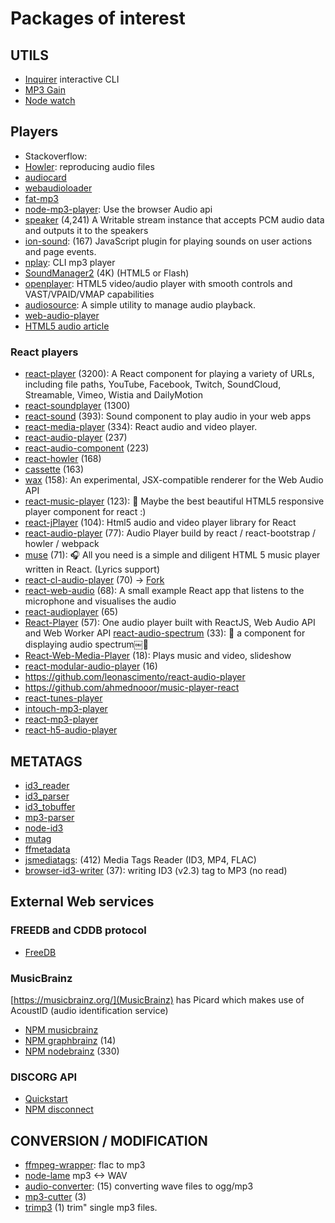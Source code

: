 
# Packages of interest

## UTILS

* [Inquirer](https://github.com/SBoudrias/Inquirer.js#readme) interactive CLI
* [MP3 Gain](https://github.com/ybootin/mp3gain.js#run-arguments)
* [Node watch](https://www.npmjs.com/package/node-watch)

## Players

* Stackoverflow:
* [Howler](https://github.com/goldfire/howler.js/tree/master/examples/player): reproducing audio files
* [audiocard](https://www.npmjs.com/package/audiocard)
* [webaudioloader](https://www.npmjs.com/package/webaudioloader)
* [fat-mp3](https://www.npmjs.com/package/fat-mp3)
* [node-mp3-player](https://www.npmjs.com/package/node-mp3-player): Use the browser Audio api
* [speaker](https://www.npmjs.com/package/speaker) (4,241) A Writable stream instance that accepts PCM audio data and outputs it to the speakers
* [ion-sound](https://www.npmjs.com/package/ion-sound): (167) JavaScript plugin for playing sounds on user actions and page events.
* [nplay](https://github.com/mixu/nplay): CLI mp3 player
* [SoundManager2](https://github.com/scottschiller/SoundManager2) (4K) (HTML5 or Flash)
* [openplayer](https://github.com/openplayerjs/openplayerjs#readme): HTML5 video/audio player with smooth controls and VAST/VPAID/VMAP capabilities
* [audiosource](https://www.npmjs.com/package/audiosource): A simple utility to manage audio playback.
* [web-audio-player](https://www.npmjs.com/package/web-audio-player)
* [HTML5 audio article](http://johndyer.name/html5-audio-karoke-a-javascript-audio-text-aligner/)

### React players

* [react-player](https://github.com/CookPete/react-player) (3200): A React component for playing a variety of URLs, including file paths, YouTube, Facebook, Twitch, SoundCloud, Streamable, Vimeo, Wistia and DailyMotion
* [react-soundplayer](https://github.com/kosmetism/react-soundplayer) (1300)
* [react-sound](https://github.com/leoasis/react-sound) (393): Sound component to play audio in your web apps
* [react-media-player](https://github.com/souporserious/react-media-player) (334): React audio and video player.
* [react-audio-player](https://github.com/justinmc/react-audio-player) (237)
* [react-audio-component](https://github.com/jslauthor/react-audio-component) (223)
* [react-howler](https://github.com/thangngoc89/react-howler) (168)
* [cassette](https://github.com/benwiley4000/cassette) (163)
* [wax](https://github.com/jamesseanwright/wax) (158): An experimental, JSX-compatible renderer for the Web Audio API
* [react-music-player](https://github.com/lijinke666/react-music-player) (123): 🎵 Maybe the best beautiful HTML5 responsive player component for react :)
* [react-jPlayer](https://github.com/jplayer/react-jPlayer) (104): Html5 audio and video player library for React
* [react-audio-player](https://github.com/humanhighway/react-audio-player) (77): Audio Player build by react / react-bootstrap / howler / webpack
* [muse](https://github.com/moefront/muse) (71): 🎧 All you need is a simple and diligent HTML 5 music player written in React. (Lyrics support)
* [react-cl-audio-player](https://github.com/cezarlz/react-cl-audio-player) (70) -> [Fork](https://github.com/smronju/React-Music-Player)
* [react-web-audio](https://github.com/philnash/react-web-audio) (68): A small example React app that listens to the microphone and visualises the audio
* [react-audioplayer](https://github.com/wenliangdai/react-audioplayer) (65)
* [React-Player](https://github.com/AwesomeWebProjects/React-Player) (57): One audio player built with ReactJS, Web Audio API and Web Worker API
[react-audio-spectrum](react-audio-spectrum) (33): 🌹 a component for displaying audio spectrum￼🐌
* [React-Web-Media-Player](https://github.com/JohannC/React-Web-Media-Player) (18): Plays music and video, slideshow
* [react-modular-audio-player](https://github.com/retrofuturejosh/react-modular-audio-player) (16)
* <https://github.com/leonascimento/react-audio-player>
* <https://github.com/ahmednooor/music-player-react>
* [react-tunes-player](https://www.npmjs.com/package/react-tunes-player)
* [intouch-mp3-player](https://github.com/in-touch-dev/intouch-mp3-player)
* [react-mp3-player](https://www.npmjs.com/package/react-mp3-player)
* [react-h5-audio-player](https://github.com/lhz516/react-h5-audio-player)

## METATAGS

* [id3_reader](https://github.com/interbred-monkey/id3_reader)
* [id3_parser](https://github.com/creeperyang/id3-parser#readme)
* [id3_tobuffer](https://www.npmjs.com/package/id3_tobuffer)
* [mp3-parser](https://www.npmjs.com/package/mp3-parser)
* [node-id3](https://www.npmjs.com/package/node-id3)
* [mutag](https://www.npmjs.com/package/mutag)
* [ffmetadata](https://www.npmjs.com/package/ffmetadata)
* [jsmediatags](https://github.com/aadsm/jsmediatags): (412) Media Tags Reader (ID3, MP4, FLAC)
* [browser-id3-writer](https://www.npmjs.com/package/browser-id3-writer) (37): writing ID3 (v2.3) tag to MP3 (no read)

## External Web services

### FREEDB and CDDB protocol

* [FreeDB](http://ftp.freedb.org/pub/freedb/latest/)

### MusicBrainz

[https://musicbrainz.org/](MusicBrainz) has Picard which makes use of AcoustID (audio identification service)

* [NPM musicbrainz](https://www.npmjs.com/package/musicbrainz)
* [NPM graphbrainz](https://www.npmjs.com/package/graphbrainz) (14)
* [NPM nodebrainz](https://www.npmjs.com/package/nodebrainz) (330)

### DISCORG API

* [Quickstart](https://www.discogs.com/developers/#page:home,header:home-quickstart)
* [NPM disconnect](https://www.npmjs.com/package/disconnect)

## CONVERSION / MODIFICATION

* [ffmpeg-wrapper](https://www.npmjs.com/package/ffmpeg-wrapper): flac to mp3
* [node-lame](https://github.com/jankarres/node-lame) mp3 <-> WAV
* [audio-converter](https://www.npmjs.com/package/audio-converter): (15) converting wave files to ogg/mp3
* [mp3-cutter](https://github.com/cevadtokatli/mp3-cutter#readme) (3)
* [trimp3](https://www.npmjs.com/package/trimp3) (1) trim" single mp3 files.
